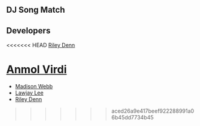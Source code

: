 ## DJ Song Match

## Developers

<<<<<<< HEAD
[Riley Denn](https://github.com/riley-1995)



[Anmol Virdi](https://github.com/avirdi1)
=======
* [Madison Webb](https://github.com/madisonewebb)
* [Lawjay Lee](https://github.com/Lomzem)
* [Riley Denn](https://github.com/riley-1995)
>>>>>>> aced26a9e417beef922288991a06b45dd7734b45
